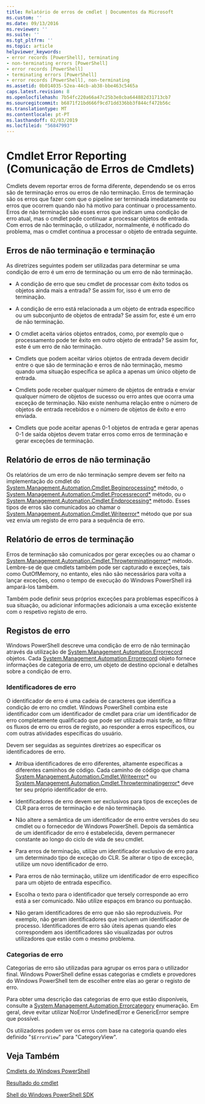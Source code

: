 ```yaml
---
title: Relatório de erros de cmdlet | Documentos da Microsoft
ms.custom: ''
ms.date: 09/13/2016
ms.reviewer: ''
ms.suite: ''
ms.tgt_pltfrm: ''
ms.topic: article
helpviewer_keywords:
- error records [PowerShell], terminating
- non-terminating errors [PowerShell]
- error records [PowerShell]
- terminating errors [PowerShell]
- error records [PowerShell], non-terminating
ms.assetid: 0b014035-52ea-44cb-ab38-bbe463c5465a
caps.latest.revision: 8
ms.openlocfilehash: 7b54fc220a66a47c25b3e8cba644882d31713cb7
ms.sourcegitcommit: b6871f21bd666f9cd71dd336bb3f844cf472b56c
ms.translationtype: MT
ms.contentlocale: pt-PT
ms.lasthandoff: 02/03/2019
ms.locfileid: "56847993"
---
```

# <a name="cmdlet-error-reporting"></a>Cmdlet Error Reporting (Comunicação de Erros de Cmdlets)

Cmdlets devem reportar erros de forma diferente, dependendo se os erros são de terminação erros ou erros de não terminação. Erros de terminação são os erros que fazer com que o pipeline ser terminada imediatamente ou erros que ocorrem quando não há motivo para continuar o processamento. Erros de não terminação são esses erros que indicam uma condição de erro atual, mas o cmdlet pode continuar a processar objetos de entrada. Com erros de não terminação, o utilizador, normalmente, é notificado do problema, mas o cmdlet continua a processar o objeto de entrada seguinte.

## <a name="terminating-and-nonterminating-errors"></a>Erros de não terminação e terminação

As diretrizes seguintes podem ser utilizadas para determinar se uma condição de erro é um erro de terminação ou um erro de não terminação.

- A condição de erro que seu cmdlet de processar com êxito todos os objetos ainda mais a entrada? Se assim for, isso é um erro de terminação.

- A condição de erro está relacionada a um objeto de entrada específico ou um subconjunto de objetos de entrada? Se assim for, este é um erro de não terminação.

- O cmdlet aceita vários objetos entrados, como, por exemplo que o processamento pode ter êxito em outro objeto de entrada? Se assim for, este é um erro de não terminação.

- Cmdlets que podem aceitar vários objetos de entrada devem decidir entre o que são de terminação e erros de não terminação, mesmo quando uma situação específica se aplica a apenas um único objeto de entrada.

- Cmdlets pode receber qualquer número de objetos de entrada e enviar qualquer número de objetos de sucesso ou erro antes que ocorra uma exceção de terminação. Não existe nenhuma relação entre o número de objetos de entrada recebidos e o número de objetos de êxito e erro enviada.

- Cmdlets que pode aceitar apenas 0-1 objetos de entrada e gerar apenas 0-1 de saída objetos devem tratar erros como erros de terminação e gerar exceções de terminação.

## <a name="reporting-nonterminating-errors"></a>Relatório de erros de não terminação

Os relatórios de um erro de não terminação sempre devem ser feito na implementação do cmdlet do [System.Management.Automation.Cmdlet.Beginprocessing*](/dotnet/api/System.Management.Automation.Cmdlet.BeginProcessing) método, o [ System.Management.Automation.Cmdlet.Processrecord*](/dotnet/api/System.Management.Automation.Cmdlet.ProcessRecord) método, ou o [System.Management.Automation.Cmdlet.Endprocessing*](/dotnet/api/System.Management.Automation.Cmdlet.EndProcessing) método. Esses tipos de erros são comunicados ao chamar o [System.Management.Automation.Cmdlet.Writeerror*](/dotnet/api/System.Management.Automation.Cmdlet.WriteError) método que por sua vez envia um registo de erro para a sequência de erro.

## <a name="reporting-terminating-errors"></a>Relatório de erros de terminação

Erros de terminação são comunicados por gerar exceções ou ao chamar o [System.Management.Automation.Cmdlet.Throwterminatingerror*](/dotnet/api/System.Management.Automation.Cmdlet.ThrowTerminatingError) método. Lembre-se de que cmdlets também pode ser capturado e exceções, tais como OutOfMemory, no entanto, eles não são necessários para volta a lançar exceções, como o tempo de execução do Windows PowerShell irá ampará-los também.

Também pode definir seus próprios exceções para problemas específicos à sua situação, ou adicionar informações adicionais a uma exceção existente com o respetivo registo de erro.

## <a name="error-records"></a>Registos de erro

Windows PowerShell descreve uma condição de erro de não terminação através da utilização de [System.Management.Automation.Errorrecord](/dotnet/api/System.Management.Automation.ErrorRecord) objetos. Cada [System.Management.Automation.Errorrecord](/dotnet/api/System.Management.Automation.ErrorRecord) objeto fornece informações de categoria de erro, um objeto de destino opcional e detalhes sobre a condição de erro.

### <a name="error-identifiers"></a>Identificadores de erro

O identificador de erro é uma cadeia de caracteres que identifica a condição de erro no cmdlet. Windows PowerShell combina este identificador com um identificador de cmdlet para criar um identificador de erro completamente qualificado que pode ser utilizado mais tarde, ao filtrar os fluxos de erro ou erros de registo, ao responder a erros específicos, ou com outras atividades específicas do usuário.

Devem ser seguidas as seguintes diretrizes ao especificar os identificadores de erro.

- Atribua identificadores de erro diferentes, altamente específicas a diferentes caminhos de código. Cada caminho de código que chama [System.Management.Automation.Cmdlet.Writeerror*](/dotnet/api/System.Management.Automation.Cmdlet.WriteError) ou [System.Management.Automation.Cmdlet.Throwterminatingerror*](/dotnet/api/System.Management.Automation.Cmdlet.ThrowTerminatingError) deve ter seu próprio identificador de erro.

- Identificadores de erro devem ser exclusivos para tipos de exceções de CLR para erros de terminação e de não terminação.

- Não altere a semântica de um identificador de erro entre versões do seu cmdlet ou o fornecedor de Windows PowerShell. Depois da semântica de um identificador de erro é estabelecida, devem permanecer constante ao longo do ciclo de vida de seu cmdlet.

- Para erros de terminação, utilize um identificador exclusivo de erro para um determinado tipo de exceção do CLR. Se alterar o tipo de exceção, utilize um novo identificador de erro.

- Para erros de não terminação, utilize um identificador de erro específico para um objeto de entrada específico.

- Escolha o texto para o identificador que tersely corresponde ao erro está a ser comunicado. Não utilize espaços em branco ou pontuação.

- Não geram identificadores de erro que não são reproduzíveis. Por exemplo, não geram identificadores que incluem um identificador de processo. Identificadores de erro são úteis apenas quando eles correspondem aos identificadores são visualizadas por outros utilizadores que estão com o mesmo problema.

### <a name="error-categories"></a>Categorias de erro

Categorias de erro são utilizadas para agrupar os erros para o utilizador final. Windows PowerShell define essas categorias e cmdlets e provedores do Windows PowerShell tem de escolher entre elas ao gerar o registo de erro.

Para obter uma descrição das categorias de erro que estão disponíveis, consulte a [System.Management.Automation.Errorcategory](/dotnet/api/System.Management.Automation.ErrorCategory) enumeração. Em geral, deve evitar utilizar NoError UndefinedError e GenericError sempre que possível.

Os utilizadores podem ver os erros com base na categoria quando eles definido "`$ErrorView`" para "CategoryView".

## <a name="see-also"></a>Veja Também

[Cmdlets do Windows PowerShell](./cmdlet-overview.md)

[Resultado do cmdlet](./types-of-cmdlet-output.md)

[Shell do Windows PowerShell SDK](../windows-powershell-reference.md)
